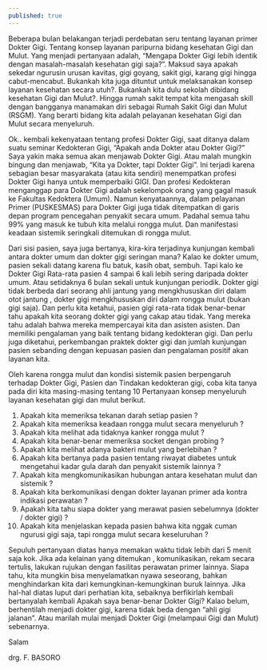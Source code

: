 ```yaml
---
published: true
---
```

Beberapa bulan belakangan terjadi perdebatan seru tentang layanan primer Dokter Gigi. Tentang konsep layanan paripurna bidang kesehatan Gigi dan Mulut. Yang menjadi pertanyaan adalah, “Mengapa Dokter Gigi lebih identik dengan masalah-masalah kesehatan gigi saja?”. Maksud saya apakah sekedar ngurusin urusan kavitas, gigi goyang, sakit gigi, karang gigi hingga cabut-mencabut. Bukankah kita juga dituntut untuk melaksanakan konsep layanan kesehatan secara utuh?. Bukankah kita dulu sekolah dibidang kesehatan Gigi dan Mulut?. Hingga rumah sakit tempat kita mengasah skill dengan bangganya manamakan diri sebagai Rumah Sakit Gigi dan Mulut (RSGM). Yang berarti bidang kita adalah pelayanan kesehatan Gigi dan Mulut secara menyeluruh.

Ok.. kembali kekenyataan tentang profesi Dokter Gigi, saat ditanya dalam suatu seminar Kedokteran Gigi, “Apakah anda Dokter atau Dokter Gigi?” Saya yakin maka semua akan menjawab Dokter Gigi. Atau malah mungkin bingung dan menjawab, “Kita ya Dokter, tapi Dokter Gigi”. Ini terjadi karena sebagian besar masyarakata (atau kita sendiri) menempatkan profesi Dokter Gigi hanya untuk memperbaiki GIGI. Dan profesi Kedokteran menganggap para Dokter Gigi adalah sekelompok orang yang gagal masuk ke Fakultas Kedoktera (Umum). Namun kenyataannya, dalam pelayanan Primer (PUSKESMAS) para Dokter Gigi juga tidak ditempatkan di garis depan program pencegahan penyakit secara umum. Padahal semua tahu 99% yang masuk ke tubuh kita melalui rongga mulut. Dan manifestasi keadaan sistemik seringkali ditemukan di rongga mulut.

Dari sisi pasien, saya juga bertanya, kira-kira terjadinya kunjungan kembali antara dokter umum dan dokter gigi seringan mana? Kalao ke dokter umum, pasien sekali datang karena flu batuk, kasih obat, sembuh. Tapi kalo ke Dokter Gigi Rata-rata pasien 4 sampai 6 kali lebih sering daripada dokter umum. Atau setidaknya 6 bulan sekali untuk kunjungan periodik. Dokter gigi tidak berbeda dari seorang ahli jantung yang mengkhususkan diri dalam otot jantung , dokter gigi mengkhususkan diri dalam rongga mulut (bukan gigi saja). Dan perlu kita ketahui, pasien gigi rata-rata tidak benar-benar tahu apakah kita seorang dokter gigi yang cakap atau tidak. Yang mereka tahu adalah bahwa mereka mempercayai kita dan asisten asisten. Dan memiliki pengalaman yang baik tentang bidang kedokteran gigi. Dan perlu juga diketahui, perkembangan praktek dokter gigi dan jumlah kunjungan pasien sebanding dengan kepuasan pasien dan pengalaman positif akan layanan kita.

Oleh karena rongga mulut dan kondisi sistemik pasien berpengaruh terhadap Dokter Gigi, Pasien dan Tindakan kedokteran gigi, coba kita tanya pada diri kita masing-masing tentang 10 Pertanyaan konsep menyeluruh layanan kesehatan gigi dan mulut berikut.

1. Apakah kita memeriksa tekanan darah setiap pasien ?
2. Apakah kita memeriksa keadaan rongga mulut secara menyeluruh ?
3. Apakah kita melihat ada tidaknya kanker rongga mulut ?
4. Apakah kita benar-benar memeriksa socket dengan probing ?
5. Apakah kita melihat adanya bakteri mulut yang berlebihan ?
6. Apakah kita bertanya pada pasien tentang riwayat diabetes untuk mengetahui kadar gula darah dan penyakit sistemik lainnya ?
7. Apakah kita mengkomunikasikan hubungan antara kesehatan mulut dan sistemik ?
8. Apakah kita berkomunikasi dengan dokter layanan primer ada kontra indikasi perawatan ?
9. Apakah kita tahu siapa dokter yang merawat pasien sebelumnya (dokter / dokter gigi) ?
10. Apakah kita menjelaskan kepada pasien bahwa kita nggak cuman ngurusi gigi saja, tapi rongga mulut secara keseluruhan ?

Sepuluh pertanyaan diatas hanya memakan waktu tidak lebih dari 5 menit saja kok. Jika ada kelainan yang ditemukan , komunikasikan, rekam secara tertulis, lakukan rujukan dengan fasilitas perawatan primer lainnya. Siapa tahu, kita mungkin bisa menyelamatkan nyawa seseorang, bahkan menghindarkan kita dari kemungkinan-kemungkinan buruk lainnya. Jika hal-hal diatas luput dari perhatian kita, sebaiknya berfikirlah kembali bertanyalah kembali Apakah saya benar-benar Dokter Gigi? Kalao belum, berhentilah menjadi dokter gigi, karena tidak beda dengan “ahli gigi jalanan”. Atau marilah mulai menjadi Dokter Gigi (melampaui Gigi dan Mulut) sebenarnya.

Salam

drg. F. BASORO
